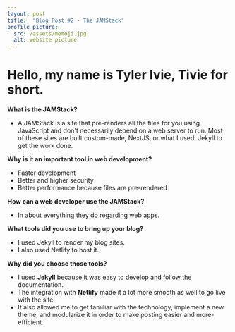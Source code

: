 ```yaml
---
layout: post
title:  "Blog Post #2 - The JAMStack"
profile_picture:
  src: /assets/memoji.jpg
  alt: website picture
---
```


# Hello, my name is Tyler Ivie, Tivie for short.
**What is the JAMStack?**
* A JAMStack is a site that pre-renders all the files for you using JavaScript and don't necessarily depend on a web server to run. Most of these sites are built custom-made, NextJS, or what I used: Jekyll to get the work done.

**Why is it an important tool in web development?**
* Faster development
* Better and higher security
* Better performance because files are pre-rendered

**How can a web developer use the JAMStack?**
* In about everything they do regarding web apps.

**What tools did you use to bring up your blog?**
* I used Jekyll to render my blog sites.
* I also used Netlify to host it.

**Why did you choose those tools?**
* I used **Jekyll** because it was easy to develop and follow the documentation.
* The integration with **Netlify** made it a lot more smooth as well to go live with the site.
* It also allowed me to get familiar with the technology, implement a new theme, and modularize it in order to make posting easier and more-efficient.


